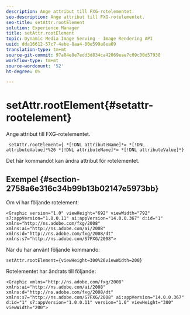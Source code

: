 ```yaml
---
description: Ange attribut till FXG-rotelementet.
seo-description: Ange attribut till FXG-rotelementet.
seo-title: setAttr.rootElement
solution: Experience Manager
title: setAttr.rootElement
topic: Dynamic Media Image Serving - Image Rendering API
uuid: dda16612-57c7-4abe-8aa4-00e599a8ea69
translation-type: tm+mt
source-git-commit: 97a84e8e7edd3d834ca42069eae7c09c00d57938
workflow-type: tm+mt
source-wordcount: '52'
ht-degree: 0%

---
```



# setAttr.rootElement{#setattr-rootelement}

Ange attribut till FXG-rotelementet.

` setAttr.rootElement={ *[!DNL attributeName]*= *[!DNL attributeValue]*%26 *[!DNL attributeName]*= *[!DNL attributeValue]*}`

Det här kommandot kan ändra attribut för rotelementet.

## Exempel {#section-2758a6e316c34b99b13b02147e5973bb}

Om vi har följande rotelement:

`<Graphic version="1.0" viewHeight="692" viewWidth="792" s7:appVersion="1.0.0.11" ai:appVersion="14.0.0.367" d:id="1" xmlns="http://ns.adobe.com/fxg/2008" xmlns:ai="http://ns.adobe.com/ai/2008" xmlns:d="http://ns.adobe.com/fxg/2008/dt" xmlns:s7="http://ns.adobe.com/S7FXG/2008">`

När du har använt följande kommando:

`setAttr.rootElement={viewHeight=300%26viewWidth=200}`

Rotelementet har ändrats till följande:

`<Graphic xmlns="http://ns.adobe.com/fxg/2008" xmlns:ai="http://ns.adobe.com/ai/2008" xmlns:d="http://ns.adobe.com/fxg/2008/dt" xmlns:s7="http://ns.adobe.com/S7FXG/2008" ai:appVersion="14.0.0.367" d:id="1" s7:appVersion="1.0.0.11" version="1.0" viewHeight="300" viewWidth="200">`
